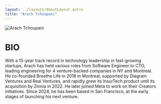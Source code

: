 ```yaml
---
layout: ../layouts/AboutLayout.astro
title: "Arach Tchoupani"
---
```


![Arach Tchoupani](/assets/arach-circle.png)

# BIO

With a 15-year track record in technology leadership in fast-growing startups, Arach has held various roles from Software Engineer to CTO, leading engineering for 4 venture-backed companies in NY and Montreal. He co-founded Breathe Life in 2018 in Montreal, supported by Diagram Ventures and Real Ventures, and rapidly grew its InsurTech product until its acquisition by Zinnia in 2022. He later joined Meta to work on their Creators initiatives. Since 2024, he has been based in San Francisco, at the early stages of launching his next venture.


